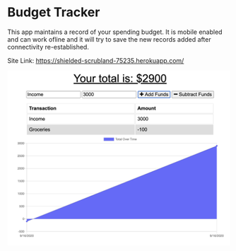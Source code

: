 # Budget Tracker

This app maintains a record of your spending budget. It is mobile enabled and can work ofline and it will try to save the new records added after connectivity re-established.

Site Link: https://shielded-scrubland-75235.herokuapp.com/

![App Screenshot](./assets/img/app_screenshot.png)